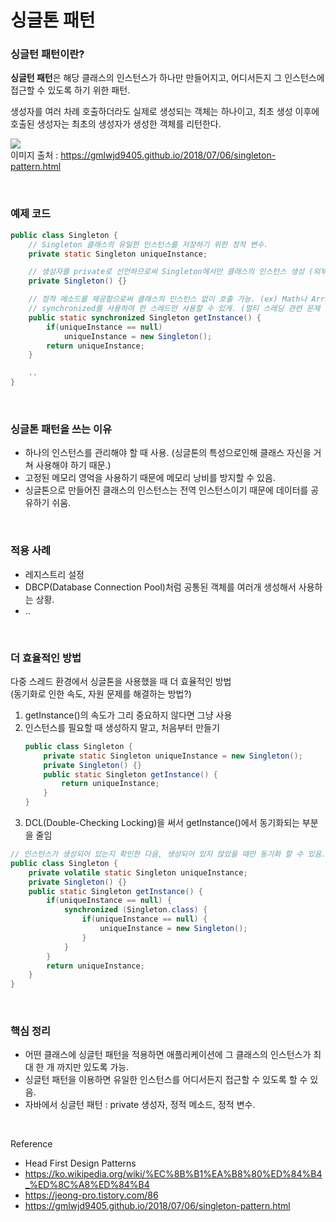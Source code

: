 싱글톤 패턴
===

### 싱글턴 패턴이란?

**싱글턴 패턴**은 해당 클래스의 인스턴스가 하나만 만들어지고, 어디서든지 그 인스턴스에 접근할 수 있도록 하기 위한 패턴.

생성자를 여러 차례 호출하더라도 실제로 생성되는 객체는 하나이고, 최초 생성 이후에 호출된 생성자는 최초의 생성자가 생성한 객체를 리턴한다.

<img src = "https://gmlwjd9405.github.io/images/design-pattern-singleton/singleton-example.png"> <br>
이미지 출처 : https://gmlwjd9405.github.io/2018/07/06/singleton-pattern.html

<br>

### 예제 코드

~~~java
public class Singleton {
    // Singleton 클래스의 유일한 인스턴스를 저장하기 위한 정적 변수.
    private static Singleton uniqueInstance;

    // 생성자를 private로 선언하므로써 Singleton에서만 클래스의 인스턴스 생성 (외부에서 사용할 수 없음.)
    private Singleton() {}

    // 정적 메소드를 제공함으로써 클래스의 인스턴스 없이 호출 가능. (ex) Math나 Arrays)
    // synchronized를 사용하여 한 스레드만 사용할 수 있게. (멀티 스레딩 관련 문제 해결.)
    public static synchronized Singleton getInstance() {
        if(uniqueInstance == null)
            uniqueInstance = new Singleton();
        return uniqueInstance;
    }

    ..
}
~~~

<br>

### 싱글톤 패턴을 쓰는 이유

- 하나의 인스턴스를 관리해야 할 때 사용. (싱글톤의 특성으로인해 클래스 자신을 거쳐 사용해야 하기 때문.)
- 고정된 메모리 영억을 사용하기 때문에 메모리 낭비를 방지할 수 있음.
- 싱글톤으로 만들어진 클래스의 인스턴스는 전역 인스턴스이기 때문에 데이터를 공유하기 쉬움.

<br>

### 적용 사례

- 레지스트리 설정
- DBCP(Database Connection Pool)처럼 공통된 객체를 여러개 생성해서 사용하는 상황.
- ..

<br>

### 더 효율적인 방법

다중 스레드 환경에서 싱글톤을 사용했을 때 더 효율적인 방법 <br>
(동기화로 인한 속도, 자원 문제를 해결하는 방법?)

1. getInstance()의 속도가 그리 중요하지 않다면 그냥 사용
2. 인스턴스를 필요할 때 생성하지 말고, 처음부터 만들기 <br>
    ~~~java
    public class Singleton {
        private static Singleton uniqueInstance = new Singleton();
        private Singleton() {}
        public static Singleton getInstance() {
            return uniqueInstance;
        }
    }
    ~~~
3. DCL(Double-Checking Locking)을 써서 getInstance()에서 동기화되는 부분을 줄임
  ~~~java
  // 인스턴스가 생성되어 있는지 확인한 다음, 생성되어 있지 않았을 때만 동기화 할 수 있음.
  public class Singleton {
      private volatile static Singleton uniqueInstance;
      private Singleton() {}
      public static Singleton getInstance() {
          if(uniqueInstance == null) {
              synchronized (Singleton.class) {
                  if(uniqueInstance == null) {
                      uniqueInstance = new Singleton();
                  }
              }
          }
          return uniqueInstance;
      }
  }
  ~~~

<br>

### 핵심 정리

- 어떤 클래스에 싱글턴 패턴을 적용하면 애플리케이션에 그 클래스의 인스턴스가 최대 한 개 까지만 있도록 가능.
- 싱글턴 패턴을 이용하면 유일한 인스턴스를 어디서든지 접근할 수 있도록 할 수 있음.
- 자바에서 싱글턴 패턴 : private 생성자, 정적 메소드, 정적 변수.

<br>


Reference
- Head First Design Patterns
- https://ko.wikipedia.org/wiki/%EC%8B%B1%EA%B8%80%ED%84%B4_%ED%8C%A8%ED%84%B4
- https://jeong-pro.tistory.com/86
- https://gmlwjd9405.github.io/2018/07/06/singleton-pattern.html